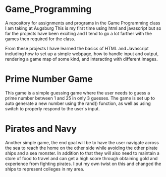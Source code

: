 # Game_Programming
A repository for assignments and programs in the Game Programming class I am taking at Augsburg
This is my first time using html and javascript but so far the projects have been exciting and I tend to go a lot
farther with the games then required for the class. 

From these projects I have learned the basics of HTML and Javascript including how to set up a simple webpage, how to handle input and output, rendering a game map of some kind, and interacting with different images. 

# Prime Number Game
This game is a simple guessing game where the user needs to guess a prime number between 
1 and 25 in only 3 guesses. The game is set up to auto generate a new number using the rand() function, as
well as using switch to properly respond to the user's input. 

# Pirates and Navy
Another simple game, the end goal will be to have the user navigate across the sea to
reach the home on the other side while avoiding the other pirate ships and a sea monster. In addition to that they 
will also need to maintain a store of food to travel and can get a high score through obtaining gold and experience
from fighting pirates. I put my own twist on this and changed the ships to represent colleges in my area. 
